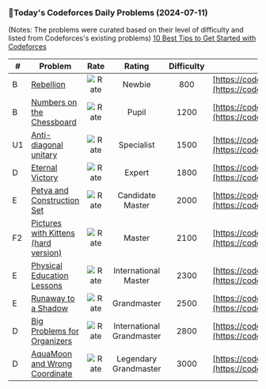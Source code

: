 ### 🌟Today's Codeforces Daily Problems (2024-07-11)
(Notes: The problems were curated based on their level of difficulty and listed from Codeforces's existing problems)
[10 Best Tips to Get Started with Codeforces](https://github.com/ika9810/Codeforces-Daily-Problems/blob/main/10%20Best%20Tips%20to%20Get%20Started%20with%20Codeforces.md)

| # | Problem | Rate| Rating | Difficulty | Contest |
|---| ----- | :--------: | :----------: | :----------: | ---------- |
|B|[Rebellion](https://codeforces.com/contest/1746/problem/B)|![Rate](https://img.shields.io/badge/Newbie-800-lightgrey)|Newbie|800|[https://codeforces.com/contest/1746](https://codeforces.com/contest/1746)|
|B|[Numbers on the Chessboard](https://codeforces.com/contest/1027/problem/B)|![Rate](https://img.shields.io/badge/Pupil-1200-brightgreen)|Pupil|1200|[https://codeforces.com/contest/1027](https://codeforces.com/contest/1027)|
|U1|[Anti-diagonal unitary](https://codeforces.com/contest/1115/problem/U1)|![Rate](https://img.shields.io/badge/Specialist-1500-9cf)|Specialist|1500|[https://codeforces.com/contest/1115](https://codeforces.com/contest/1115)|
|D|[Eternal Victory](https://codeforces.com/contest/61/problem/D)|![Rate](https://img.shields.io/badge/Expert-1800-blue)|Expert|1800|[https://codeforces.com/contest/61](https://codeforces.com/contest/61)|
|E|[Petya and Construction Set](https://codeforces.com/contest/1214/problem/E)|![Rate](https://img.shields.io/badge/Candidate%20Master-2000-blueviolet)|Candidate Master|2000|[https://codeforces.com/contest/1214](https://codeforces.com/contest/1214)|
|F2|[Pictures with Kittens (hard version)](https://codeforces.com/contest/1077/problem/F2)|![Rate](https://img.shields.io/badge/Master-2100-orange)|Master|2100|[https://codeforces.com/contest/1077](https://codeforces.com/contest/1077)|
|E|[Physical Education Lessons](https://codeforces.com/contest/915/problem/E)|![Rate](https://img.shields.io/badge/International%20Master-2300-orange)|International Master|2300|[https://codeforces.com/contest/915](https://codeforces.com/contest/915)|
|E|[Runaway to a Shadow](https://codeforces.com/contest/681/problem/E)|![Rate](https://img.shields.io/badge/Grandmaster-2500-red)|Grandmaster|2500|[https://codeforces.com/contest/681](https://codeforces.com/contest/681)|
|D|[Big Problems for Organizers](https://codeforces.com/contest/418/problem/D)|![Rate](https://img.shields.io/badge/International%20Grandmaster-2800-red)|International Grandmaster|2800|[https://codeforces.com/contest/418](https://codeforces.com/contest/418)|
|D|[AquaMoon and Wrong Coordinate](https://codeforces.com/contest/1545/problem/D)|![Rate](https://img.shields.io/badge/Legendary%20Grandmaster-3000-red)|Legendary Grandmaster|3000|[https://codeforces.com/contest/1545](https://codeforces.com/contest/1545)|
